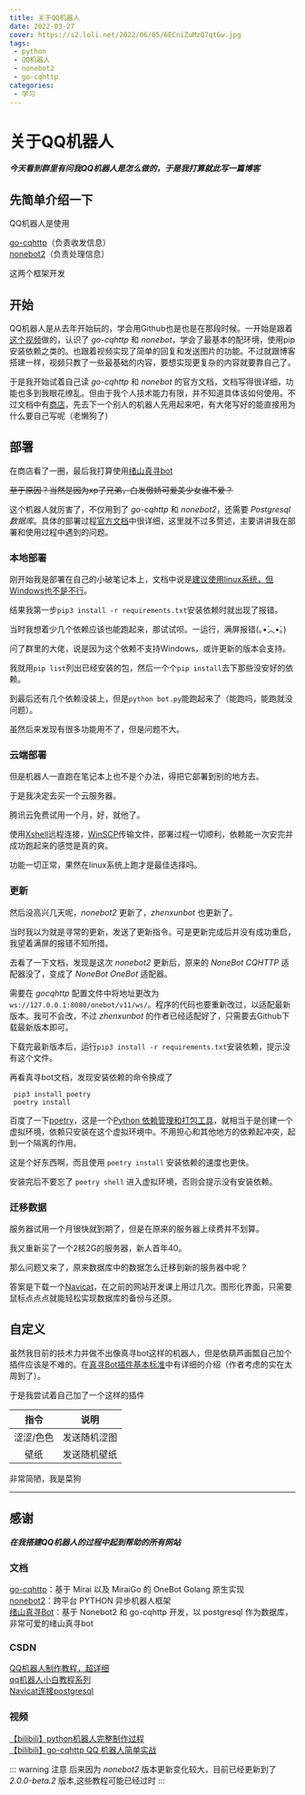 ```yaml
---
title: 关于QQ机器人
date: 2022-03-27
cover: https://s2.loli.net/2022/06/05/6ECniZuMzQ7qtGw.jpg
tags:
 - python
 - QQ机器人
 - nonebot2
 - go-cqhttp
categories:
 - 学习
---
```


# 关于QQ机器人

***今天看到群里有问我QQ机器人是怎么做的，于是我打算就此写一篇博客***

## 先简单介绍一下

QQ机器人是使用

[go-cqhttp](https://github.com/Mrs4s/go-cqhttp)（负责收发信息）<br>
[nonebot2](https://github.com/nonebot/nonebot2)（负责处理信息）

这两个框架开发

## 开始

QQ机器人是从去年开始玩的，学会用Github也是也是在那段时候。一开始是跟着[这个视频](https://www.bilibili.com/video/BV1Z64y197Ps?share_source=copy_web)做的，认识了 *go-cqhttp* 和 *nonebot*，学会了最基本的配环境，使用pip安装依赖之类的。也跟着视频实现了简单的回复和发送图片的功能。不过就跟博客搭建一样，视频只教了一些最基础的内容，要想实现更复杂的内容就要靠自己了。

于是我开始试着自己读 *go-cqhttp* 和 *nonebot* 的官方文档，文档写得很详细，功能也多到我眼花缭乱。但由于我个人技术能力有限，并不知道具体该如何使用。不过文档中有[商店](https://v2.nonebot.dev/store)，先去下一个别人的机器人先用起来吧，有大佬写好的能直接用为什么要自己写呢（老懒狗了）

## 部署

在商店看了一圈，最后我打算使用[绪山真寻bot](https://hibikier.github.io/zhenxun_bot/)

~~至于原因？当然是因为xp了兄弟，白发傲娇可爱美少女谁不爱？~~

这个机器人就厉害了，不仅用到了 *go-cqhttp* 和 *nonebot2*，还需要 *Postgresql 数据库*。具体的部署过程[官方文档](https://hibikier.github.io/zhenxun_bot/docs/installation_doc/)中很详细，这里就不过多赘述，主要讲讲我在部署和使用过程中遇到的问题。

### 本地部署

刚开始我是部署在自己的小破笔记本上，文档中说是<u>建议使用linux系统，但Windows也不是不行</u>。

结果我第一步`pip3 install -r requirements.txt`安装依赖时就出现了报错。

当时我想着少几个依赖应该也能跑起来，那试试呗。一运行，满屏报错(｡•́︿•̀｡)

问了群里的大佬，说是因为这个依赖不支持Windows，或许更新的版本会支持。

我就用`pip list`列出已经安装的包，然后一个个`pip install`去下那些没安好的依赖。

到最后还有几个依赖没装上，但是`python bot.py`能跑起来了（能跑吗，能跑就没问题）。

虽然后来发现有很多功能用不了，但是问题不大。

### 云端部署

但是机器人一直跑在笔记本上也不是个办法，得把它部署到别的地方去。

于是我决定去买一个云服务器。

腾讯云免费试用一个月，好，就他了。

使用[Xshell](https://www.xshell.com/zh/xshell/)远程连接，[WinSCP](https://winscp.net/eng/index.php)传输文件，部署过程一切顺利，依赖能一次安完并成功跑起来的感觉是真的爽。

功能一切正常，果然在linux系统上跑才是最佳选择吗。

### 更新

然后没高兴几天呢，*nonebot2* 更新了，*zhenxunbot* 也更新了。

当时我以为就是寻常的更新，发送了更新指令。可是更新完成后并没有成功重启，我望着满屏的报错不知所措。

去看了一下文档，发现是这次 *nonebot2* 更新后，原来的 *NoneBot CQHTTP* 适配器没了，变成了 *NoneBot OneBot* 适配器。

需要在 *gocqhttp* 配置文件中将地址更改为 `ws://127.0.0.1:8080/onebot/v11/ws/`。程序的代码也要重新改过，以适配最新版本。我可不会改，不过 *zhenxunbot* 的作者已经适配好了，只需要去Github下载最新版本即可。

下载完最新版本后，运行`pip3 install -r requirements.txt`安装依赖，提示没有这个文件。

再看真寻bot文档，发现安装依赖的命令换成了

```
 pip3 install poetry
 poetry install
```

百度了一下[poetry](https://www.oschina.net/p/poetry)，这是一个<u>Python 依赖管理和打包工具</u>，就相当于是创建一个虚拟环境，依赖只安装在这个虚拟环境中。不用担心和其他地方的依赖起冲突，起到一个隔离的作用。

这是个好东西啊，而且使用 `poetry install` 安装依赖的速度也更快。

安装完后不要忘了 `poetry shell` 进入虚拟环境，否则会提示没有安装依赖。

### 迁移数据

服务器试用一个月很快就到期了，但是在原来的服务器上续费并不划算。

我又重新买了一个2核2G的服务器，新人首年40。

那么问题又来了，原来数据库中的数据怎么迁移到新的服务器中呢？

答案是下载一个[Navicat](https://www.navicat.com.cn/)，在之前的网站开发课上用过几次。图形化界面，只需要鼠标点点点就能轻松实现数据库的备份与还原。

## 自定义

虽然我目前的技术力并做不出像真寻bot这样的机器人，但是依葫芦画瓢自己加个插件应该是不难的。在[真寻Bot插件基本标准](https://hibikier.github.io/zhenxun_bot/docs/development_doc/plugins.html)中有详细的介绍（作者考虑的实在太周到了）。

于是我尝试着自己加了一个这样的插件

|   指令    |     说明     |
| :-------: | :----------: |
| 涩涩/色色 | 发送随机涩图 |
|   壁纸    | 发送随机壁纸 |

非常简陋，我是菜狗


---

## 感谢

***在我搭建QQ机器人的过程中起到帮助的所有网站***

### 文档

[go-cqhttp](https://docs.go-cqhttp.org/)：基于 Mirai 以及 MiraiGo 的 OneBot Golang 原生实现<br>
[nonebot2](https://v2.nonebot.dev/)：跨平台 PYTHON 异步机器人框架<br>
[绪山真寻Bot](https://hibikier.github.io/zhenxun_bot/)：基于 Nonebot2 和 go-cqhttp 开发，以 postgresql 作为数据库，非常可爱的绪山真寻bot<br>

### CSDN
[QQ机器人制作教程，超详细](https://blog.csdn.net/qq_44809707/article/details/119959864)<br>
[qq机器人小白教程系列](https://blog.csdn.net/weixin_46211269/category_10912318.html)<br>
[Navicat连接postgresql](https://blog.csdn.net/qq_40323256/article/details/105350463)<br>

### 视频
[【bilibili】python机器人完整制作过程](https://www.bilibili.com/video/BV1Z64y197Ps?share_source=copy_web)<br>
[【bilibili】go-cqhttp QQ 机器人简单实战](https://www.bilibili.com/video/BV1xU4y1j7Z8?share_source=copy_web)<br>



::: warning 注意
后来因为 *nonebot2* 版本更新变化较大，目前已经更新到了 *2.0.0-beta.2* 版本,这些教程可能已经过时
:::
